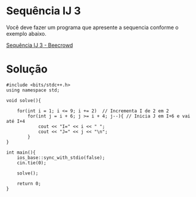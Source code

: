 # Sequência IJ 3

Você deve fazer um programa que apresente a sequencia conforme o exemplo abaixo.

[Sequência IJ 3 - Beecrowd](https://www.beecrowd.com.br/judge/pt/problems/view/1097)

# Solução

```
#include <bits/stdc++.h>
using namespace std;

void solve(){
    
    for(int i = 1; i <= 9; i += 2)  // Incrementa I de 2 em 2
        for(int j = i + 6; j >= i + 4; j--){ // Inicia J em I+6 e vai até I+4
            cout << "I=" << i << " ";
            cout << "J=" << j << "\n";
        }
}

int main(){
    ios_base::sync_with_stdio(false);
    cin.tie(0);
    
    solve();
    
    return 0;
}
```